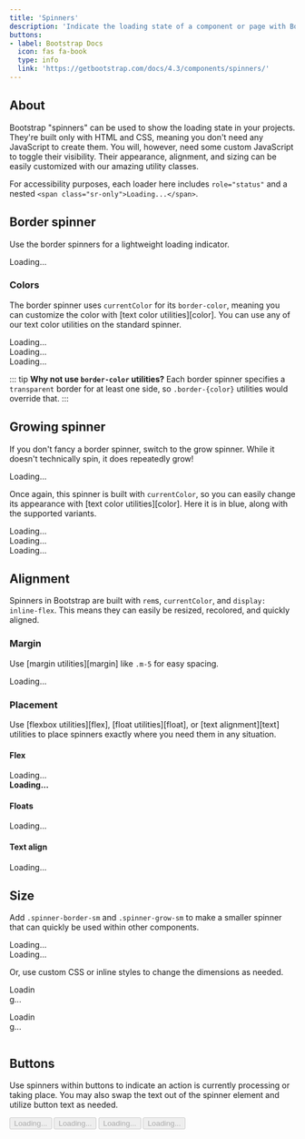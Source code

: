 ```yaml
---
title: 'Spinners'
description: 'Indicate the loading state of a component or page with Bootstrap spinners, built entirely with HTML, CSS, and no JavaScript.'
buttons: 
- label: Bootstrap Docs
  icon: fas fa-book   
  type: info   
  link: 'https://getbootstrap.com/docs/4.3/components/spinners/'
---
```


## About

Bootstrap "spinners" can be used to show the loading state in your projects. They're built only with HTML and CSS, meaning you don't need any JavaScript to create them. You will, however, need some custom JavaScript to toggle their visibility. Their appearance, alignment, and sizing can be easily customized with our amazing utility classes.

For accessibility purposes, each loader here includes `role="status"` and a nested `<span class="sr-only">Loading...</span>`.

## Border spinner

Use the border spinners for a lightweight loading indicator.

<Example>
  <div class="spinner-border" role="status">
    <span class="sr-only">Loading...</span>
  </div>
</Example>

### Colors

The border spinner uses `currentColor` for its `border-color`, meaning you can customize the color with [text color utilities][color]. You can use any of our text color utilities on the standard spinner.

<Example>
  <div class="spinner-border text-primary" role="status">
    <span class="sr-only">Loading...</span>
  </div>
  <div class="spinner-border text-secondary" role="status">
    <span class="sr-only">Loading...</span>
  </div>
  <div class="spinner-border text-info" role="status">
    <span class="sr-only">Loading...</span>
  </div>
</Example>


::: tip
**Why not use `border-color` utilities?** Each border spinner specifies a `transparent` border for at least one side, so `.border-{color}` utilities would override that.
:::

## Growing spinner

If you don't fancy a border spinner, switch to the grow spinner. While it doesn't technically spin, it does repeatedly grow!

<Example>
  <div class="spinner-grow" role="status">
    <span class="sr-only">Loading...</span>
  </div>
</Example>

Once again, this spinner is built with `currentColor`, so you can easily change its appearance with [text color utilities][color]. Here it is in blue, along with the supported variants.

<Example>
  <div class="spinner-grow text-primary" role="status">
    <span class="sr-only">Loading...</span>
  </div>
  <div class="spinner-grow text-secondary" role="status">
    <span class="sr-only">Loading...</span>
  </div>
  <div class="spinner-grow text-info" role="status">
    <span class="sr-only">Loading...</span>
  </div>
</Example>


## Alignment

Spinners in Bootstrap are built with `rem`s, `currentColor`, and `display: inline-flex`. This means they can easily be resized, recolored, and quickly aligned.

### Margin

Use [margin utilities][margin] like `.m-5` for easy spacing.

<Example>
  <div class="spinner-border m-5" role="status">
    <span class="sr-only">Loading...</span>
  </div>
</Example>


### Placement

Use [flexbox utilities][flex], [float utilities][float], or [text alignment][text] utilities to place spinners exactly where you need them in any situation.

#### Flex

<Example>
  <div class="d-flex justify-content-center">
    <div class="spinner-border" role="status">
      <span class="sr-only">Loading...</span>
    </div>
  </div>
</Example>


<Example>
  <div class="d-flex align-items-center">
    <strong>Loading...</strong>
    <div class="spinner-border ml-auto" role="status" aria-hidden="true"></div>
  </div>
</Example>


#### Floats

<Example>
  <div class="clearfix">
    <div class="spinner-border float-right" role="status">
      <span class="sr-only">Loading...</span>
    </div>
  </div>
</Example>


#### Text align

<Example>
  <div class="text-center">
    <div class="spinner-border" role="status">
      <span class="sr-only">Loading...</span>
    </div>
  </div>
</Example>


## Size

Add `.spinner-border-sm` and `.spinner-grow-sm` to make a smaller spinner that can quickly be used within other components.

<Example>
  <div class="spinner-border spinner-border-sm" role="status">
    <span class="sr-only">Loading...</span>
  </div>
  <div class="spinner-grow spinner-grow-sm" role="status">
    <span class="sr-only">Loading...</span>
  </div>
</Example>


Or, use custom CSS or inline styles to change the dimensions as needed.

<Example>
  <div class="spinner-border" style="width: 3rem; height: 3rem;" role="status">
    <span class="sr-only">Loading...</span>
  </div>
  <div class="spinner-grow" style="width: 3rem; height: 3rem;" role="status">
    <span class="sr-only">Loading...</span>
  </div>
</Example>


## Buttons

Use spinners within buttons to indicate an action is currently processing or taking place. You may also swap the text out of the spinner element and utilize button text as needed.

<Example>
  <button class="btn btn-primary" type="button" disabled>
    <span class="spinner-border spinner-border-sm" role="status" aria-hidden="true"></span>
    <span class="sr-only">Loading...</span>
  </button>
  <button class="btn btn-primary" type="button" disabled>
    <span class="spinner-border spinner-border-sm" role="status" aria-hidden="true"></span>
    Loading...
  </button>
</Example>


<Example>
  <button class="btn btn-primary" type="button" disabled>
    <span class="spinner-grow spinner-grow-sm" role="status" aria-hidden="true"></span>
    <span class="sr-only">Loading...</span>
  </button>
  <button class="btn btn-primary" type="button" disabled>
    <span class="spinner-grow spinner-grow-sm" role="status" aria-hidden="true"></span>
    Loading...
  </button>
</Example>



<!-- [color]:   {{ site.baseurl }}/docs/{{ site.docs_version }}/utilities/colors/
[display]: {{ site.baseurl }}/docs/{{ site.docs_version }}/utilities/display/
[flex]:    {{ site.baseurl }}/docs/{{ site.docs_version }}/utilities/flex/
[float]:   {{ site.baseurl }}/docs/{{ site.docs_version }}/utilities/float/
[margin]:  {{ site.baseurl }}/docs/{{ site.docs_version }}/utilities/spacing/
[sizing]:  {{ site.baseurl }}/docs/{{ site.docs_version }}/utilities/sizing/
[text]:    {{ site.baseurl }}/docs/{{ site.docs_version }}/content/typography/ -->
